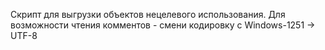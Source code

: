Скрипт для выгрузки объектов нецелевого использования.
Для возможности чтения комментов - смени кодировку с Windows-1251 -> UTF-8
